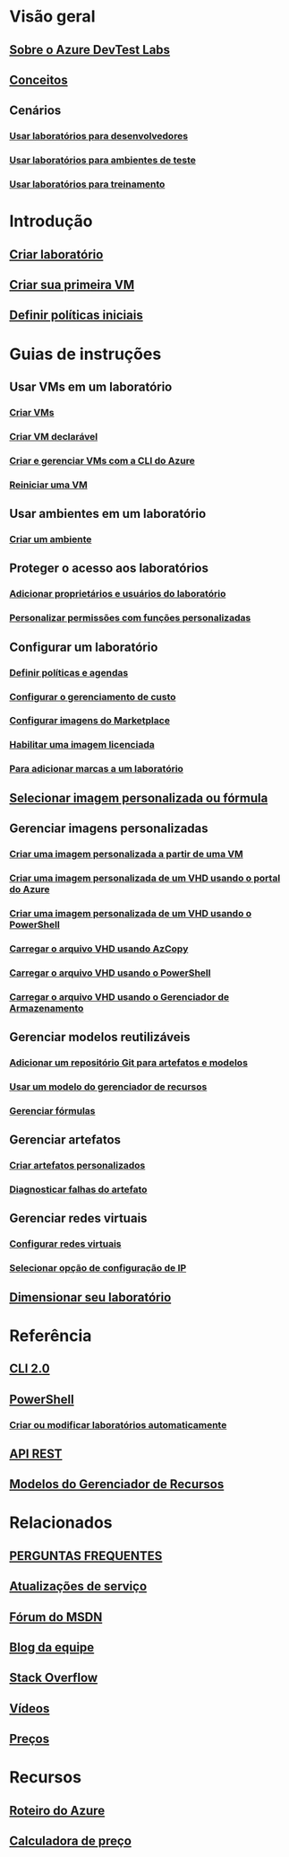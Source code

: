 # Visão geral
## [Sobre o Azure DevTest Labs](devtest-lab-overview.md)
## [Conceitos](devtest-lab-concepts.md)
## Cenários
### [Usar laboratórios para desenvolvedores](devtest-lab-developer-lab.md)
### [Usar laboratórios para ambientes de teste](devtest-lab-test-env.md)
### [Usar laboratórios para treinamento](devtest-lab-training-lab.md)

# Introdução
## [Criar laboratório](devtest-lab-create-lab.md)
## [Criar sua primeira VM](devtest-lab-create-first-vm.md)
## [Definir políticas iniciais](devtest-lab-get-started-with-lab-policies.md)

# Guias de instruções
## Usar VMs em um laboratório
### [Criar VMs](devtest-lab-add-vm.md)
### [Criar VM declarável](devtest-lab-add-claimable-vm.md)
### [Criar e gerenciar VMs com a CLI do Azure](devtest-lab-vmcli.md)
### [Reiniciar uma VM](devtest-lab-restart-vm.md)

## Usar ambientes em um laboratório
### [Criar um ambiente](devtest-lab-create-environment-from-arm.md)

## Proteger o acesso aos laboratórios
### [Adicionar proprietários e usuários do laboratório](devtest-lab-add-devtest-user.md)
### [Personalizar permissões com funções personalizadas](devtest-lab-grant-user-permissions-to-specific-lab-policies.md)

## Configurar um laboratório
### [Definir políticas e agendas](devtest-lab-set-lab-policy.md)
### [Configurar o gerenciamento de custo](devtest-lab-configure-cost-management.md)
### [Configurar imagens do Marketplace](devtest-lab-configure-marketplace-images.md)
### [Habilitar uma imagem licenciada](devtest-lab-enable-licensed-images.md)
### [Para adicionar marcas a um laboratório](devtest-lab-add-tag.md)

## [Selecionar imagem personalizada ou fórmula](devtest-lab-comparing-vm-base-image-types.md)

## Gerenciar imagens personalizadas
### [Criar uma imagem personalizada a partir de uma VM](devtest-lab-create-custom-image-from-vm-using-portal.md)
### [Criar uma imagem personalizada de um VHD usando o portal do Azure](devtest-lab-create-template.md)
### [Criar uma imagem personalizada de um VHD usando o PowerShell](devtest-lab-create-custom-image-from-vhd-using-powershell.md)
### [Carregar o arquivo VHD usando AzCopy](devtest-lab-upload-vhd-using-azcopy.md)
### [Carregar o arquivo VHD usando o PowerShell](devtest-lab-upload-vhd-using-powershell.md)
### [Carregar o arquivo VHD usando o Gerenciador de Armazenamento](devtest-lab-upload-vhd-using-storage-explorer.md)

## Gerenciar modelos reutilizáveis
### [Adicionar um repositório Git para artefatos e modelos](devtest-lab-add-artifact-repo.md)
### [Usar um modelo do gerenciador de recursos](devtest-lab-use-resource-manager-template.md)
### [Gerenciar fórmulas](devtest-lab-manage-formulas.md)

## Gerenciar artefatos
### [Criar artefatos personalizados](devtest-lab-artifact-author.md)
### [Diagnosticar falhas do artefato](devtest-lab-troubleshoot-artifact-failure.md)

## Gerenciar redes virtuais
### [Configurar redes virtuais](devtest-lab-configure-vnet.md)
### [Selecionar opção de configuração de IP](devtest-lab-shared-ip.md)

## [Dimensionar seu laboratório](devtest-lab-scale-lab.md)

# Referência
## [CLI 2.0](/cli/azure/lab)
## [PowerShell](/powershell/module/azurerm.devtestlabs/#devtest_labs)
### [Criar ou modificar laboratórios automaticamente](devtest-lab-use-arm-and-powershell-for-lab-resources.md)
## [API REST](https://docs.microsoft.com/rest/api/dtl/)
## [Modelos do Gerenciador de Recursos](https://github.com/Azure/azure-devtestlab/tree/master/Samples)


# Relacionados
## [PERGUNTAS FREQUENTES](devtest-lab-faq.md)
## [Atualizações de serviço](https://azure.microsoft.com/updates/?product=devtest-lab)
## [Fórum do MSDN](https://social.msdn.microsoft.com/Forums/en-US/home?forum=AzureDevTestLabs)
## [Blog da equipe](https://blogs.msdn.microsoft.com/devtestlab/)
## [Stack Overflow](http://stackoverflow.com/questions/tagged/azure-devtest-labs)
## [Vídeos](https://azure.microsoft.com/documentation/videos/index/?services=devtest-lab)
## [Preços](https://azure.microsoft.com/pricing/details/devtest-lab/)


# Recursos
## [Roteiro do Azure](https://azure.microsoft.com/en-us/roadmap/?category=developer-tools)
## [Calculadora de preço](https://azure.microsoft.com/pricing/calculator/)
